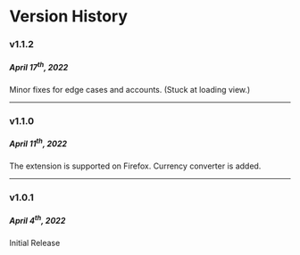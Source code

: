 # Version History

### **v1.1.2**

##### April 17<sup>th</sup>, 2022<br>

Minor fixes for edge cases and accounts. (Stuck at loading view.)

---

### **v1.1.0**

##### April 11<sup>th</sup>, 2022<br>

The extension is supported on Firefox.
Currency converter is added.

---

### **v1.0.1**

##### April 4<sup>th</sup>, 2022

Initial Release
